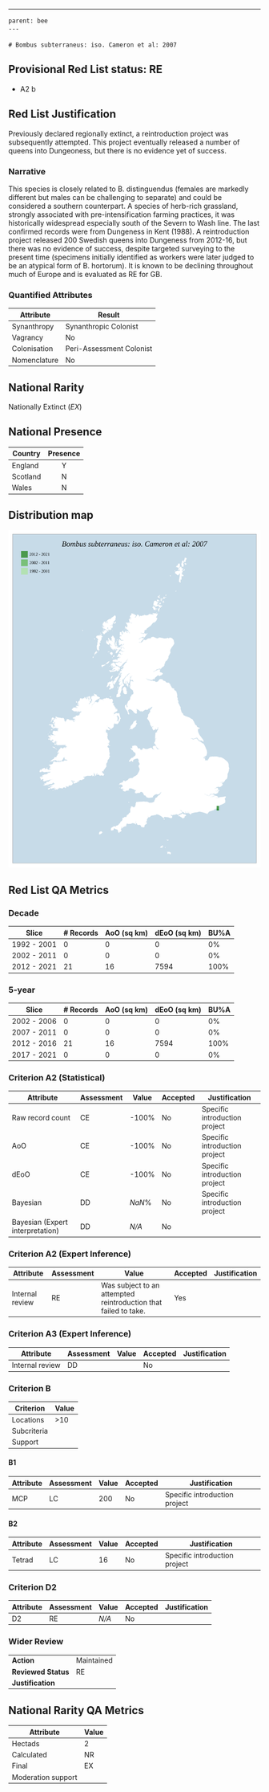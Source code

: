 ---
    parent: bee
    ---

    # Bombus subterraneus: iso. Cameron et al: 2007

## Provisional Red List status: RE
- A2 b

## Red List Justification
Previously declared regionally extinct, a reintroduction project was subsequently attempted. This project eventually released a number of queens into Dungeoness, but there is no evidence yet of success.
### Narrative
This species is closely related to B. distinguendus (females are markedly different but males can be challenging to separate) and could be considered a southern counterpart. A species of herb-rich grassland, strongly associated with pre-intensification farming practices, it was historically widespread especially south of the Severn to Wash line. The last confirmed records were from Dungeness in Kent (1988). A reintroduction project released 200 Swedish queens into Dungeness from 2012-16, but there was no evidence of success, despite targeted surveying to the present time (specimens initially identified as workers were later judged to be an atypical form of B. hortorum). It is known to be declining throughout much of Europe and is evaluated as RE for GB.


### Quantified Attributes
|Attribute|Result|
|---|---|
|Synanthropy|Synanthropic Colonist|
|Vagrancy|No|
|Colonisation|Peri-Assessment Colonist|
|Nomenclature|No|


## National Rarity
Nationally Extinct (*EX*)

## National Presence
|Country|Presence
|---|:-:|
|England|Y|
|Scotland|N|
|Wales|N|


## Distribution map
![](../map/538.svg)

## Red List QA Metrics
### Decade
| Slice | # Records | AoO (sq km) | dEoO (sq km) |BU%A |
|---|---|---|---|---|
|1992 - 2001|0|0|0|0%|
|2002 - 2011|0|0|0|0%|
|2012 - 2021|21|16|7594|100%|
### 5-year
| Slice | # Records | AoO (sq km) | dEoO (sq km) |BU%A |
|---|---|---|---|---|
|2002 - 2006|0|0|0|0%|
|2007 - 2011|0|0|0|0%|
|2012 - 2016|21|16|7594|100%|
|2017 - 2021|0|0|0|0%|
### Criterion A2 (Statistical)
|Attribute|Assessment|Value|Accepted|Justification
|---|---|---|---|---|
|Raw record count|CE|-100%|No|Specific introduction project|
|AoO|CE|-100%|No|Specific introduction project|
|dEoO|CE|-100%|No|Specific introduction project|
|Bayesian|DD|*NaN*%|No|Specific introduction project|
|Bayesian (Expert interpretation)|DD|*N/A*|No||
### Criterion A2 (Expert Inference)
|Attribute|Assessment|Value|Accepted|Justification
|---|---|---|---|---|
|Internal review|RE|Was subject to an attempted reintroduction that failed to take.|Yes||
### Criterion A3 (Expert Inference)
|Attribute|Assessment|Value|Accepted|Justification
|---|---|---|---|---|
|Internal review|DD||No||
### Criterion B
|Criterion| Value|
|---|---|
|Locations|>10|
|Subcriteria||
|Support||
#### B1
|Attribute|Assessment|Value|Accepted|Justification
|---|---|---|---|---|
|MCP|LC|200|No|Specific introduction project|
#### B2
|Attribute|Assessment|Value|Accepted|Justification
|---|---|---|---|---|
|Tetrad|LC|16|No|Specific introduction project|
### Criterion D2
|Attribute|Assessment|Value|Accepted|Justification
|---|---|---|---|---|
|D2|RE|*N/A*|No||
### Wider Review
|  |  |
|---|---|
|**Action**|Maintained|
|**Reviewed Status**|RE|
|**Justification**||


## National Rarity QA Metrics
|Attribute|Value|
|---|---|
|Hectads|2|
|Calculated|NR|
|Final|EX|
|Moderation support||


